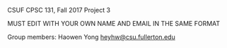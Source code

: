 CSUF CPSC 131, Fall 2017
Project 3

MUST EDIT WITH YOUR OWN NAME AND EMAIL IN THE SAME FORMAT

Group members:
Haowen Yong heyhw@csu.fullerton.edu
